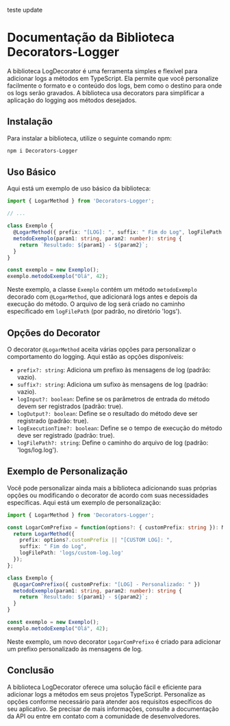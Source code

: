 teste
update
# Documentação da Biblioteca Decorators-Logger

A biblioteca LogDecorator é uma ferramenta simples e flexível para adicionar logs a métodos em TypeScript. Ela permite que você personalize facilmente o formato e o conteúdo dos logs, bem como o destino para onde os logs serão gravados. A biblioteca usa decorators para simplificar a aplicação do logging aos métodos desejados.

## Instalação

Para instalar a biblioteca, utilize o seguinte comando npm:

```bash
npm i Decorators-Logger
```

## Uso Básico

Aqui está um exemplo de uso básico da biblioteca:

```typescript
import { LogarMethod } from 'Decorators-Logger';

// ...

class Exemplo {
  @LogarMethod({ prefix: "[LOG]: ", suffix: " Fim do Log", logFilePath: 'logs/log.log' })
  metodoExemplo(param1: string, param2: number): string {
    return `Resultado: ${param1} - ${param2}`;
  }
}

const exemplo = new Exemplo();
exemplo.metodoExemplo("Olá", 42);
```

Neste exemplo, a classe `Exemplo` contém um método `metodoExemplo` decorado com `@LogarMethod`, que adicionará logs antes e depois da execução do método. O arquivo de log será criado no caminho especificado em `logFilePath` (por padrão, no diretório 'logs').

## Opções do Decorator

O decorator `@LogarMethod` aceita várias opções para personalizar o comportamento do logging. Aqui estão as opções disponíveis:

- `prefix?: string`: Adiciona um prefixo às mensagens de log (padrão: vazio).
- `suffix?: string`: Adiciona um sufixo às mensagens de log (padrão: vazio).
- `logInput?: boolean`: Define se os parâmetros de entrada do método devem ser registrados (padrão: true).
- `logOutput?: boolean`: Define se o resultado do método deve ser registrado (padrão: true).
- `logExecutionTime?: boolean`: Define se o tempo de execução do método deve ser registrado (padrão: true).
- `logFilePath?: string`: Define o caminho do arquivo de log (padrão: 'logs/log.log').

## Exemplo de Personalização

Você pode personalizar ainda mais a biblioteca adicionando suas próprias opções ou modificando o decorator de acordo com suas necessidades específicas. Aqui está um exemplo de personalização:

```typescript
import { LogarMethod } from 'Decorators-Logger';

const LogarComPrefixo = function(options?: { customPrefix: string }): MethodDecorator {
  return LogarMethod({
    prefix: options?.customPrefix || "[CUSTOM LOG]: ",
    suffix: " Fim do Log",
    logFilePath: 'logs/custom-log.log'
  });
};

class Exemplo {
  @LogarComPrefixo({ customPrefix: "[LOG] - Personalizado: " })
  metodoExemplo(param1: string, param2: number): string {
    return `Resultado: ${param1} - ${param2}`;
  }
}

const exemplo = new Exemplo();
exemplo.metodoExemplo("Olá", 42);
```

Neste exemplo, um novo decorator `LogarComPrefixo` é criado para adicionar um prefixo personalizado às mensagens de log.

## Conclusão

A biblioteca LogDecorator oferece uma solução fácil e eficiente para adicionar logs a métodos em seus projetos TypeScript. Personalize as opções conforme necessário para atender aos requisitos específicos do seu aplicativo. Se precisar de mais informações, consulte a documentação da API ou entre em contato com a comunidade de desenvolvedores.